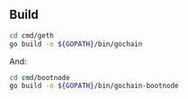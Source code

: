 
## Build

```sh
cd cmd/geth
go build -o ${GOPATH}/bin/gochain
```

And:

```sh
cd cmd/bootnode
go build -o ${GOPATH}/bin/gochain-bootnode
```

